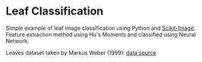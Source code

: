 # Leaf Classification

Simple example of leaf image classification using Python and [Scikit-Image](scikit-image.org). Feature extraction method using Hu's Moments and classified using Neural Network.

Leaves dataset taken by Markus
Weber (1999): [data source](http://www.vision.caltech.edu/Image_Datasets/leaves/leaves.tar)

